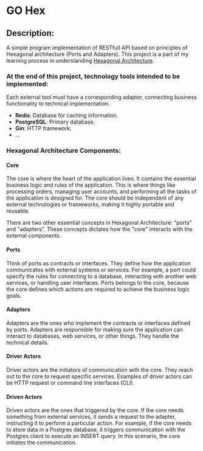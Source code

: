 # GO Hex

## Description:
A simple program implementation of RESTfull API based on principles of Hexagonal architecture (Ports and Adapters). This project is a part of my learning process in understanding [Hexagonal Architecture](https://alistair.cockburn.us/hexagonal-architecture/).

### At the end of this project, technology tools intended to be implemented:
Each external tool must have a corresponding adapter, connecting business functionality to technical implementation.

- **Redis**: Database for caching information.
- **PostgreSQL**: Primary database.
- **Gin**: HTTP framework.
- ...

### Hexagonal Architecture Components:
#### Core
The core is where the heart of the application lives. It contains the essential business logic and rules of the application. This is where things like processing orders, managing user accounts, and performing all the tasks of the application is designed for. The core should be independent of any external technologies or frameworks, making it highly portable and reusable.

There are two other essential concepts in Hexagonal Architecture: "ports" and "adapters". These concepts dictates how the "core" interacts with the external components.

#### Ports
Think of ports as contracts or interfaces. They define how the application communicates with external systems or services. For example, a port could specify the rules for connecting to a database, interacting with another web services, or handling user interfaces. Ports belongs to the core, because the core defines which actions are required to achieve the business logic goals.

#### Adapters
Adapters are the ones who implement the contracts or interfaces defined by ports. Adapters are responsible for making sure the application can interact to databases, web services, or other things. They handle the technical details.

#### Driver Actors
Driver actors are the initiators of communication with the core. They reach out to the core to request specific services. Examples of driver actors can be HTTP request or command line interfaces (CLI).

#### Driven Actors
Driven actors are the ones that triggered by the core. If the core needs something from external services, it sends a request to the adapter, instructing it to perform a particular action. For example, if the core needs to store data in a Postgres database, it triggers communication with the Postgres client to execute an INSERT query. In this scenario, the core initiates the communication.